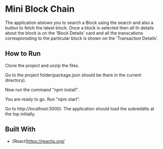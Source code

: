 # Mini Block Chain

The application alslows you to search a Block using the search and also a button to fetch the latest block. Once a block is selected then all th details about the block is on the 'Block Details' card and all the transcations corresponsding to the particular block is shown on the 'Transaction Details'.

## How to Run
Clone the project and unzip the files.

Go to the project folder(package.json should be there in the current directory).

Now run the command "npm install".

You are ready to go. Run "npm start".

Go to http://localhost:3000/. The application should load the subreddits at the top initially.

## Built With

* [React]https://reactjs.org/
